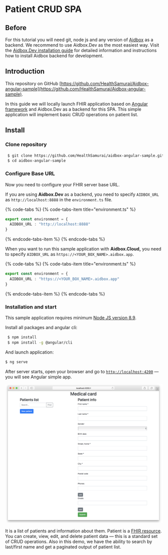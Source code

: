 # Patient CRUD SPA

## Before

For this tutorial you will need git, node js and any version of [Aidbox](https://www.health-samurai.io/aidbox) as a backend. We recommend to use Aidbox.Dev as the most easiest way. Visit the [Aidbox.Dev installation guide](../installation/setup-aidbox.dev.md) for detailed information and instructions how to install Aidbox backend for development.

## Introduction

This repository on GitHub [https://github.com/HealthSamurai/Aidbox-angular-sample](https://github.com/HealthSamurai/Aidbox-angular-sample).

In this guide we will locally launch FHIR application based on [Angular framework](https://angular.io) and Aidbox.Dev as a backend for this SPA. This simple application will implement basic CRUD operations on patient list.

## Install

### Clone repository

```bash
 $ git clone https://github.com/HealthSamurai/aidbox-angular-sample.git
 $ cd aidbox-angular-sample
```

### Configure Base URL

Now you need to configure your FHIR server base URL.

If you are using **Aidbox.Dev** as a backend, you need to specify `AIDBOX_URL` as `http://localhost:8888` in the `environment.ts` file.

{% code-tabs %}
{% code-tabs-item title="environment.ts" %}
```typescript
export const environment = {
  AIDBOX_URL : "http://localhost:8888"
}
```
{% endcode-tabs-item %}
{% endcode-tabs %}

When you want to run this sample application with **Aidbox.Cloud,** you need to specify `AIDBOX_URL` as `https://<YOUR_BOX_NAME>.aidbox.app`.

{% code-tabs %}
{% code-tabs-item title="environment.ts" %}
```typescript
export const environment = {
  AIDBOX_URL : "https://<YOUR_BOX_NAME>.aidbox.app"
}
```
{% endcode-tabs-item %}
{% endcode-tabs %}

### Installation and start

This sample application requires minimum [Node JS version 8.9](https://nodejs.org/en/).

Install all packages and angular cli:

```bash
 $ npm install
 $ npm install -g @angular/cli
```

And launch application:

```bash
$ ng serve
```

After server starts, open your browser and go to [`http://localhost:4200`](http://localhost:4200) — you will see Angular simple app.

![](../.gitbook/assets/screenshot-2018-10-18-17.16.29%20%281%29.png)

It is a list of patients and information about them. Patient is a [FHIR resource](https://www.hl7.org/fhir/resourcelist.html). You can create, view, edit, and delete patient data — this is a standard set of CRUD operations. Also in this demo, we have the ability to search by last/first name and get a paginated output of patient list.

